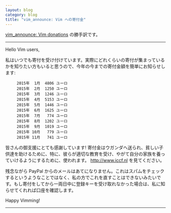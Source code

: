 ```yaml
---
layout: blog
category: blog
title: "vim_announce: Vim への寄付金"
---
```


[vim_announce: Vim donations](https://groups.google.com/d/msg/vim_announce/c6qJ2aTmwvA/tix0ZhcGCgAJ) の勝手訳です。

---

Hello Vim users,

私はいつでも寄付を受け付けています。実際にどれくらいの寄付が集まっているかを知りたい方もいると思うので、今年の今までの寄付金額を簡単にお知らせします:

         2015年  1月  4806 ユーロ
         2015年  2月  1250 ユーロ
         2015年  3月  1246 ユーロ
         2015年  4月  5153 ユーロ
         2015年  5月  1446 ユーロ
         2015年  6月  1625 ユーロ
         2015年  7月   774 ユーロ
         2015年  8月  1202 ユーロ
         2015年  9月  1019 ユーロ
         2015年 10月   779 ユーロ
         2015年 11月   741 ユーロ

皆さんの御支援にとても感謝しています! 寄付金はウガンダへ送られ、貧しい子供達を助けるために、特に、彼らが適切な教育を受け、やがて自分の家族を養っていけるようにするために、使われます。
<http://www.iccf.nl> を見てください。

残念ながら PayPal からのメールはあてになりません。これはスパムをチェックするというようなことではなく、私の方でこれを直すことはできないみたいです。もし寄付をしてから一両日中に登録キーを受け取れなかった場合は、私に知らせてくれれば口座を確認します。

Happy Vimming!

---
